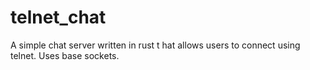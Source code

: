 # telnet_chat
A simple chat server written in rust t hat allows users to connect using telnet. Uses base sockets.
